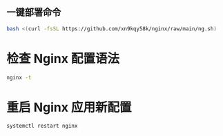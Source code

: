## 一键部署命令

```bash
bash <(curl -fsSL https://github.com/xn9kqy58k/nginx/raw/main/ng.sh)

```
# 检查 Nginx 配置语法
```bash
nginx -t
```
# 重启 Nginx 应用新配置
```bash
systemctl restart nginx
```
